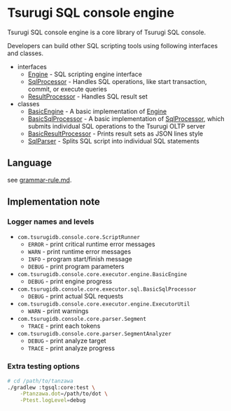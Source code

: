 # Tsurugi SQL console engine

Tsurugi SQL console engine is a core library of Tsurugi SQL console.

Developers can build other SQL scripting tools using following interfaces and classes.

* interfaces
  * [Engine] - SQL scripting engine interface
  * [SqlProcessor] - Handles SQL operations, like start transaction, commit, or execute queries
  * [ResultProcessor] - Handles SQL result set
* classes
  * [BasicEngine] - A basic implementation of [Engine]
  * [BasicSqlProcessor] - A basic implementation of [SqlProcessor], which submits individual SQL operations to the Tsurugi OLTP server
  * [BasicResultProcessor] - Prints result sets as JSON lines style
  * [SqlParser] - Splits SQL script into individual SQL statements

[Engine]:src/main/java/com/tsurugidb/console/core/executor/engine/Engine.java
[SqlProcessor]:src/main/java/com/tsurugidb/console/core/executor/sql/SqlProcessor.java
[ResultProcessor]:src/main/java/com/tsurugidb/console/core/executor/result/ResultProcessor.java
[BasicEngine]:src/main/java/com/tsurugidb/console/core/executor/engine/BasicEngine.java
[BasicSqlProcessor]:src/main/java/com/tsurugidb/console/core/executor/sql/BasicSqlProcessor.java
[BasicResultProcessor]:src/main/java/com/tsurugidb/console/core/executor/result/BasicResultProcessor.java
[SqlParser]:src/main/java/com/tsurugidb/console/core/parser/SqlParser.java

## Language

see [grammar-rule.md](../../docs/grammar-rule.md).

## Implementation note

### Logger names and levels

* `com.tsurugidb.console.core.ScriptRunner`
  * `ERROR` - print critical runtime error messages
  * `WARN` - print runtime error messages
  * `INFO` - program start/finish message
  * `DEBUG` - print program parameters
* `com.tsurugidb.console.core.executor.engine.BasicEngine`
  * `DEBUG` - print engine progress
* `com.tsurugidb.console.core.executor.sql.BasicSqlProcessor`
  * `DEBUG` - print actual SQL requests
* `com.tsurugidb.console.core.executor.engine.ExecutorUtil`
  * `WARN` - print warnings
* `com.tsurugidb.console.core.parser.Segment`
  * `TRACE` - print each tokens
* `com.tsurugidb.console.core.parser.SegmentAnalyzer`
  * `DEBUG` - print analyze target
  * `TRACE` - print analyze progress

### Extra testing options

```sh
# cd /path/to/tanzawa
./gradlew :tgsql:core:test \
    -Ptanzawa.dot=/path/to/dot \
    -Ptest.logLevel=debug
```
